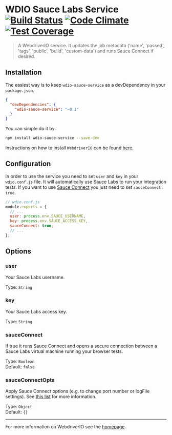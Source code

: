 WDIO Sauce Labs Service [![Build Status](https://travis-ci.org/webdriverio/wdio-sauce-service.svg?branch=master)](https://travis-ci.org/webdriverio/wdio-sauce-service) [![Code Climate](https://codeclimate.com/github/webdriverio/wdio-sauce-service/badges/gpa.svg)](https://codeclimate.com/github/webdriverio/wdio-sauce-service) [![Test Coverage](https://codeclimate.com/github/webdriverio/wdio-sauce-service/badges/coverage.svg)](https://codeclimate.com/github/webdriverio/wdio-sauce-service/coverage)
==========

> A WebdriverIO service. It updates the job metadata ('name', 'passed', 'tags', 'public', 'build', 'custom-data') and runs Sauce Connect if desired.

## Installation

The easiest way is to keep `wdio-sauce-service` as a devDependency in your `package.json`.

```json
{
  "devDependencies": {
    "wdio-sauce-service": "~0.1"
  }
}
```

You can simple do it by:

```bash
npm install wdio-sauce-service --save-dev
```

Instructions on how to install `WebdriverIO` can be found [here.](http://webdriver.io/guide/getstarted/install.html)

## Configuration

In order to use the service you need to set `user` and `key` in your `wdio.conf.js` file. It will automatically
use Sauce Labs to run your integration tests. If you want to use [Sauce Connect](https://wiki.saucelabs.com/display/DOCS/Using+Sauce+Connect+for+Testing+Behind+the+Firewall+or+on+Localhost)
you just need to set `sauceConnect: true`.

```js
// wdio.conf.js
module.exports = {
  // ...
  user: process.env.SAUCE_USERNAME,
  key: process.env.SAUCE_ACCESS_KEY,
  sauceConnect: true,
  // ...
};
```

## Options

### user
Your Sauce Labs username.

Type: `String`

### key
Your Sauce Labs access key.

Type: `String`

### sauceConnect
If true it runs Sauce Connect and opens a secure connection between a Sauce Labs virtual machine running your browser tests.

Type: `Boolean`<br>
Default: `false`

### sauceConnectOpts
Apply Sauce Connect options (e.g. to change port number or logFile settings). See [this list](https://github.com/bermi/sauce-connect-launcher#advanced-usage) for more information.

Type: `Object`<br>
Default: `{}`

----

For more information on WebdriverIO see the [homepage](http://webdriver.io).
